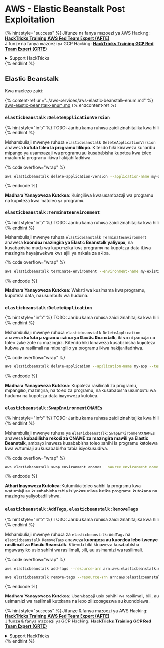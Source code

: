 # AWS - Elastic Beanstalk Post Exploitation

{% hint style="success" %}
Jifunze na fanya mazoezi ya AWS Hacking:<img src="../../../.gitbook/assets/image (1).png" alt="" data-size="line">[**HackTricks Training AWS Red Team Expert (ARTE)**](https://training.hacktricks.xyz/courses/arte)<img src="../../../.gitbook/assets/image (1).png" alt="" data-size="line">\
Jifunze na fanya mazoezi ya GCP Hacking: <img src="../../../.gitbook/assets/image (2).png" alt="" data-size="line">[**HackTricks Training GCP Red Team Expert (GRTE)**<img src="../../../.gitbook/assets/image (2).png" alt="" data-size="line">](https://training.hacktricks.xyz/courses/grte)

<details>

<summary>Support HackTricks</summary>

* Angalia [**mpango wa usajili**](https://github.com/sponsors/carlospolop)!
* **Jiunge na** 💬 [**kikundi cha Discord**](https://discord.gg/hRep4RUj7f) au [**kikundi cha telegram**](https://t.me/peass) au **fuata** sisi kwenye **Twitter** 🐦 [**@hacktricks\_live**](https://twitter.com/hacktricks\_live)**.**
* **Shiriki mbinu za hacking kwa kuwasilisha PRs kwa** [**HackTricks**](https://github.com/carlospolop/hacktricks) na [**HackTricks Cloud**](https://github.com/carlospolop/hacktricks-cloud) repos za github.

</details>
{% endhint %}

## Elastic Beanstalk

Kwa maelezo zaidi:

{% content-ref url="../aws-services/aws-elastic-beanstalk-enum.md" %}
[aws-elastic-beanstalk-enum.md](../aws-services/aws-elastic-beanstalk-enum.md)
{% endcontent-ref %}

### `elasticbeanstalk:DeleteApplicationVersion`

{% hint style="info" %}
TODO: Jaribu kama ruhusa zaidi zinahitajika kwa hili
{% endhint %}

Mshambuliaji mwenye ruhusa `elasticbeanstalk:DeleteApplicationVersion` anaweza **kufuta toleo la programu lililopo**. Kitendo hiki kinaweza kuharibu mipango ya usambazaji wa programu au kusababisha kupotea kwa toleo maalum la programu ikiwa hakijahifadhiwa. 

{% code overflow="wrap" %}
```bash
aws elasticbeanstalk delete-application-version --application-name my-app --version-label my-version
```
{% endcode %}

**Madhara Yanayoweza Kutokea**: Kuingiliwa kwa usambazaji wa programu na kupoteza kwa matoleo ya programu.

### `elasticbeanstalk:TerminateEnvironment`

{% hint style="info" %}
TODO: Jaribu kama ruhusa zaidi zinahitajika kwa hili
{% endhint %}

Mshambuliaji mwenye ruhusa `elasticbeanstalk:TerminateEnvironment` anaweza **kuondoa mazingira ya Elastic Beanstalk yaliyopo**, na kusababisha muda wa kupumzika kwa programu na kupoteza data ikiwa mazingira hayajawekwa kwa ajili ya nakala za akiba.

{% code overflow="wrap" %}
```bash
aws elasticbeanstalk terminate-environment --environment-name my-existing-env
```
{% endcode %}

**Madhara Yanayoweza Kutokea**: Wakati wa kusimama kwa programu, kupoteza data, na usumbufu wa huduma.

### `elasticbeanstalk:DeleteApplication`

{% hint style="info" %}
TODO: Jaribu kama ruhusa zaidi zinahitajika kwa hili
{% endhint %}

Mshambuliaji mwenye ruhusa `elasticbeanstalk:DeleteApplication` anaweza **kufuta programu nzima ya Elastic Beanstalk**, ikiwa ni pamoja na toleo zake zote na mazingira. Kitendo hiki kinaweza kusababisha kupoteza kubwa ya rasilimali na mipangilio ya programu ikiwa hakijahifadhiwa. 

{% code overflow="wrap" %}
```bash
aws elasticbeanstalk delete-application --application-name my-app --terminate-env-by-force
```
{% endcode %}

**Madhara Yanayoweza Kutokea**: Kupoteza rasilimali za programu, mipangilio, mazingira, na toleo za programu, na kusababisha usumbufu wa huduma na kupoteza data inayoweza kutokea.

### `elasticbeanstalk:SwapEnvironmentCNAMEs`

{% hint style="info" %}
TODO: Jaribu kama ruhusa zaidi zinahitajika kwa hili
{% endhint %}

Mshambuliaji mwenye ruhusa ya `elasticbeanstalk:SwapEnvironmentCNAMEs` anaweza **kubadilisha rekodi za CNAME za mazingira mawili ya Elastic Beanstalk**, ambayo inaweza kusababisha toleo sahihi la programu kutolewa kwa watumiaji au kusababisha tabia isiyokusudiwa.

{% code overflow="wrap" %}
```bash
aws elasticbeanstalk swap-environment-cnames --source-environment-name my-env-1 --destination-environment-name my-env-2
```
{% endcode %}

**Athari Inayoweza Kutokea**: Kutumikia toleo sahihi la programu kwa watumiaji au kusababisha tabia isiyokusudiwa katika programu kutokana na mazingira yaliyobadilishwa.

### `elasticbeanstalk:AddTags`, `elasticbeanstalk:RemoveTags`

{% hint style="info" %}
TODO: Jaribu kama ruhusa zaidi zinahitajika kwa hili
{% endhint %}

Mshambuliaji mwenye ruhusa za `elasticbeanstalk:AddTags` na `elasticbeanstalk:RemoveTags` anaweza **kuongeza au kuondoa lebo kwenye rasilimali za Elastic Beanstalk**. Kitendo hiki kinaweza kusababisha mgawanyiko usio sahihi wa rasilimali, bili, au usimamizi wa rasilimali.

{% code overflow="wrap" %}
```bash
aws elasticbeanstalk add-tags --resource-arn arn:aws:elasticbeanstalk:us-west-2:123456789012:environment/my-app/my-env --tags Key=MaliciousTag,Value=1

aws elasticbeanstalk remove-tags --resource-arn arn:aws:elasticbeanstalk:us-west-2:123456789012:environment/my-app/my-env --tag-keys MaliciousTag
```
{% endcode %}

**Madhara Yanayoweza Kutokea**: Usambazaji usio sahihi wa rasilimali, bili, au usimamizi wa rasilimali kutokana na lebo zilizoongezwa au kuondolewa.

{% hint style="success" %}
Jifunze & fanya mazoezi ya AWS Hacking:<img src="../../../.gitbook/assets/image (1).png" alt="" data-size="line">[**HackTricks Training AWS Red Team Expert (ARTE)**](https://training.hacktricks.xyz/courses/arte)<img src="../../../.gitbook/assets/image (1).png" alt="" data-size="line">\
Jifunze & fanya mazoezi ya GCP Hacking: <img src="../../../.gitbook/assets/image (2).png" alt="" data-size="line">[**HackTricks Training GCP Red Team Expert (GRTE)**<img src="../../../.gitbook/assets/image (2).png" alt="" data-size="line">](https://training.hacktricks.xyz/courses/grte)

<details>

<summary>Support HackTricks</summary>

* Angalia [**mpango wa usajili**](https://github.com/sponsors/carlospolop)!
* **Jiunge na** 💬 [**kikundi cha Discord**](https://discord.gg/hRep4RUj7f) au [**kikundi cha telegram**](https://t.me/peass) au **tufuatilie** kwenye **Twitter** 🐦 [**@hacktricks\_live**](https://twitter.com/hacktricks\_live)**.**
* **Shiriki mbinu za hacking kwa kuwasilisha PRs kwa** [**HackTricks**](https://github.com/carlospolop/hacktricks) na [**HackTricks Cloud**](https://github.com/carlospolop/hacktricks-cloud) repos za github.

</details>
{% endhint %}
